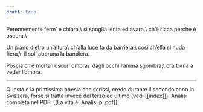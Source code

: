 ```yaml
---
draft: true
---
```


Perennemente ferm’ e chiara,\\
si spoglia lenta ed avara,\\
ch’è ricca perché è oscura.\\

Un piano dietro un’altura\\
ch’alla luce fa da barriera;\\
così ch’ella si nuda fiera,\\
 il sol’ abbruna la bandiera.

Poscia ch’è morta l’oscur’ ombra\\
 dagli occhi l’anima sgombra;\\
ora torna a veder l’ombra.

---
Questa è la primissima poesia che scrissi, credo durante il secondo anno in Svizzera, forse si tratta invece del terzo ed ultimo (vedi [[index]]). Analisi completa nel PDF: [[La vita è, Analisi.pi.pdf]].